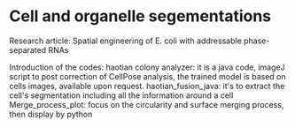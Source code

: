 # Cell and organelle segementations

Research article: Spatial engineering of E. coli with addressable phase-separated RNAs

Introduction of the codes: 
haotian colony analyzer: it is a java code, imageJ script to post correction of CellPose analysis, the trained model is based on cells images, available upon request.
haotian_fusion_java: it's to extract the cell's segmentation including all the information around a cell
Merge_process_plot: focus on the circularity and surface merging process, then display by python
